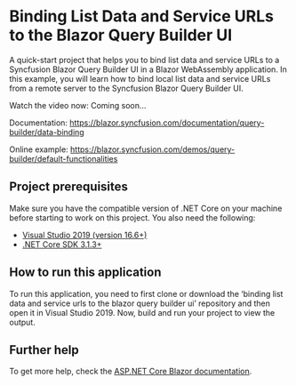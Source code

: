 # Binding List Data and Service URLs to the Blazor Query Builder UI

A quick-start project that helps you to bind list data and service URLs to a Syncfusion Blazor Query Builder UI in a Blazor WebAssembly application. In this example, you will learn how to bind local list data and service URLs from a remote server to the Syncfusion Blazor Query Builder UI.

Watch the video now: Coming soon...

Documentation: https://blazor.syncfusion.com/documentation/query-builder/data-binding

Online example: https://blazor.syncfusion.com/demos/query-builder/default-functionalities

## Project prerequisites
Make sure you have the compatible version of .NET Core on your machine before starting to work on this project. You also need the following:
* [Visual Studio 2019 (version 16.6+)]( https://visualstudio.microsoft.com/downloads)
* [.NET Core SDK 3.1.3+](https://dotnet.microsoft.com/download/dotnet-core/3.1)

## How to run this application
To run this application, you need to first clone or download the ‘binding list data and service urls to the blazor query builder ui’ repository and then open it in Visual Studio 2019. Now, build and run your project to view the output.

## Further help

To get more help, check the [ASP.NET Core Blazor documentation](https://docs.microsoft.com/en-us/aspnet/core/blazor).
